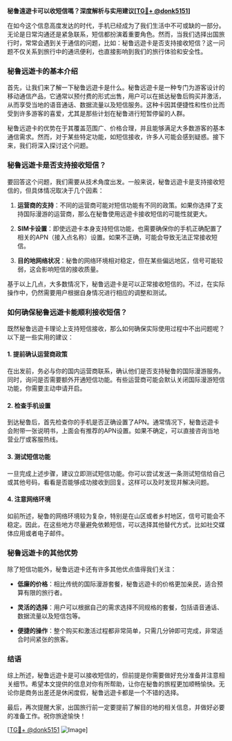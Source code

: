 **秘鲁遠遊卡可以收短信嗎？深度解析与实用建议[[TG💪+ @donk5151](https://t.me/s/donk5151)]**

在如今这个信息高度发达的时代，手机已经成为了我们生活中不可或缺的一部分。无论是日常沟通还是紧急联系，短信都扮演着重要角色。然而，当我们选择出国旅行时，常常会遇到关于通信的问题，比如：秘鲁远遊卡是否支持接收短信？这一问题不仅关系到旅行中的通讯便利，也直接影响到我们的旅行体验和安全性。

### 秘鲁远遊卡的基本介绍

首先，让我们来了解一下秘鲁远遊卡是什么。秘鲁远遊卡是一种专门为游客设计的移动通信产品，它通常以预付费的形式出售，用户可以在抵达秘鲁后购买并激活，从而享受当地的语音通话、数据流量以及短信服务。这种卡因其便捷性和性价比而受到许多游客的喜爱，尤其是那些计划在秘鲁进行短暂停留的人群。

秘鲁远遊卡的优势在于其覆盖范围广、价格合理，并且能够满足大多数游客的基本通信需求。然而，对于某些特定功能，如短信接收，许多人可能会感到疑惑。接下来，我们将深入探讨这个问题。

### 秘鲁远遊卡是否支持接收短信？

要回答这个问题，我们需要从技术角度出发。一般来说，秘鲁远遊卡是支持接收短信的，但具体情况取决于几个因素：

1. **运营商的支持**：不同的运营商可能对短信功能有不同的政策。如果你选择了支持国际漫游的运营商，那么在秘鲁使用远遊卡接收短信的可能性就更大。
   
2. **SIM卡设置**：即使远遊卡本身支持短信功能，也需要确保你的手机正确配置了相关的APN（接入点名称）设置。如果不正确，可能会导致无法正常接收短信。

3. **目的地网络状况**：秘鲁的网络环境相对稳定，但在某些偏远地区，信号可能较弱，这会影响短信的接收质量。

基于以上几点，大多数情况下，秘鲁远遊卡是可以正常接收短信的。不过，在实际操作中，仍然需要用户根据自身情况进行相应的调整和测试。

### 如何确保秘鲁远遊卡能顺利接收短信？

既然秘鲁远遊卡理论上支持短信接收，那么如何确保实际使用过程中不出问题呢？以下是一些实用的建议：

#### 1. 提前确认运营商政策
在出发前，务必与你的国内运营商联系，确认他们是否支持秘鲁的国际漫游服务。同时，询问是否需要额外开通短信功能。有些运营商可能会默认关闭国际漫游短信功能，你需要主动申请开启。

#### 2. 检查手机设置
到达秘鲁后，首先检查你的手机是否正确设置了APN。通常情况下，秘鲁远遊卡会附带一张说明书，上面会有推荐的APN设置。如果不确定，可以直接咨询当地营业厅或客服热线。

#### 3. 测试短信功能
一旦完成上述步骤，建议立即测试短信功能。你可以尝试发送一条测试短信给自己或其他号码，看看是否能够成功接收到回复。这样可以及时发现并解决问题。

#### 4. 注意网络环境
如前所述，秘鲁的网络环境较为复杂，特别是在山区或者乡村地区，信号可能会不稳定。因此，在这些地方尽量避免依赖短信，可以选择其他替代方式，比如社交媒体应用或者电子邮件。

### 秘鲁远遊卡的其他优势

除了短信功能外，秘鲁远遊卡还有许多其他优点值得我们关注：

- **低廉的价格**：相比传统的国际漫游套餐，秘鲁远遊卡的价格更加亲民，适合预算有限的旅行者。
  
- **灵活的选择**：用户可以根据自己的需求选择不同规格的套餐，包括语音通话、数据流量以及短信包等。

- **便捷的操作**：整个购买和激活过程都非常简单，只需几分钟即可完成，非常适合时间紧张的旅客。

### 结语

综上所述，秘鲁远遊卡是可以接收短信的，但前提是你需要做好充分准备并注意相关细节。希望本文提供的信息对你有所帮助，让你在秘鲁的旅程更加顺畅愉快。无论你是商务出差还是休闲度假，秘鲁远遊卡都是一个不错的选择。

最后，再次提醒大家，出国旅行前一定要提前了解目的地的相关信息，并做好必要的准备工作。祝你旅途愉快！

[[TG💪+ @donk5151](https://t.me/s/donk5151) ![Image](https://i.postimg.cc/rwNCRYN7/Snipaste-2025-04-30-17-27-05.png)]